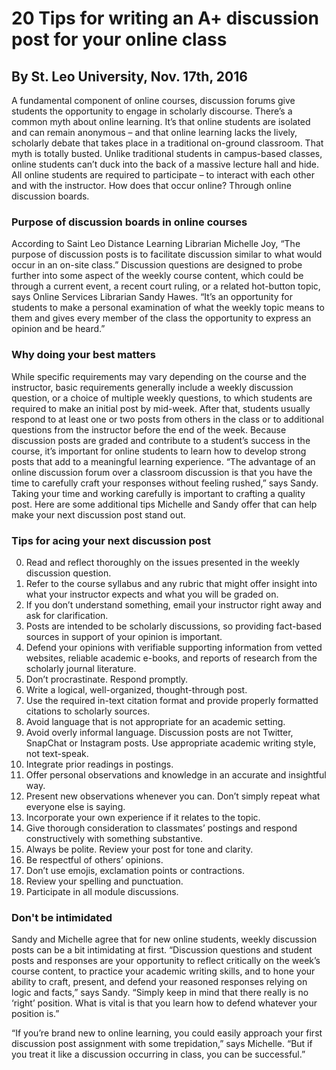
# 20 Tips for writing an A+ discussion post for your online class

## By St. Leo University, Nov. 17th, 2016

A fundamental component of online courses, discussion forums give students the opportunity to engage in scholarly discourse.
There’s a common myth about online learning. It’s that online students are isolated and can remain anonymous – and that online 
learning lacks the lively, scholarly debate that takes place in a traditional on-ground classroom. That myth is totally busted.
Unlike traditional students in campus-based classes, online students can’t duck into the back of a massive lecture hall and hide.
All online students are required to participate – to interact with each other and with the instructor.
How does that occur online? Through online discussion boards.


### Purpose of discussion boards in online courses
According to Saint Leo Distance Learning Librarian Michelle Joy, “The purpose of discussion posts is to facilitate 
discussion similar to what would occur in an on-site class.” Discussion questions are designed to probe further 
into some aspect of the weekly course content, which could be through a current event, a recent court ruling, 
or a related hot-button topic, says Online Services Librarian Sandy Hawes. 
“It’s an opportunity for students to make a personal examination of what the weekly topic means to them and gives 
every member of the class the opportunity to express an opinion and be heard.”


### Why doing your best matters
While specific requirements may vary depending on the course and the instructor, basic requirements generally include 
a weekly discussion question, or a choice of multiple weekly questions, to which students are required to make an initial 
post by mid-week. After that, students usually respond to at least one or two posts from others in the class or to 
additional questions from the instructor before the end of the week. Because discussion posts are graded and contribute 
to a student’s success in the course, it’s important for online students to learn how to develop strong posts that 
add to a meaningful learning experience. “The advantage of an online discussion forum over a classroom discussion is 
that you have the time to carefully craft your responses without feeling rushed,” says Sandy. Taking your time and 
working carefully is important to crafting a quality post. Here are some additional tips Michelle and Sandy offer 
that can help make your next discussion post stand out.


### Tips for acing your next discussion post
0. Read and reflect thoroughly on the issues presented in the weekly discussion question.
0. Refer to the course syllabus and any rubric that might offer insight into what your instructor expects and what you will be graded on.
0. If you don’t understand something, email your instructor right away and ask for clarification.
0. Posts are intended to be scholarly discussions, so providing fact-based sources in support of your opinion is important.
0. Defend your opinions with verifiable supporting information from vetted websites, reliable academic e-books, and reports of research from the scholarly journal literature.
0. Don’t procrastinate. Respond promptly.
0. Write a logical, well-organized, thought-through post.
0. Use the required in-text citation format and provide properly formatted citations to scholarly sources.
0. Avoid language that is not appropriate for an academic setting.
0. Avoid overly informal language. Discussion posts are not Twitter, SnapChat or Instagram posts. Use appropriate academic writing style, not text-speak.
0. Integrate prior readings in postings.
0. Offer personal observations and knowledge in an accurate and insightful way.
0. Present new observations whenever you can. Don’t simply repeat what everyone else is saying.
0. Incorporate your own experience if it relates to the topic.
0. Give thorough consideration to classmates’ postings and respond constructively with something substantive.
0. Always be polite. Review your post for tone and clarity.
0. Be respectful of others’ opinions.
0. Don’t use emojis, exclamation points or contractions.
0. Review your spelling and punctuation.
0. Participate in all module discussions.


### Don't be intimidated
Sandy and Michelle agree that for new online students, weekly discussion posts can be a bit intimidating at first.
“Discussion questions and student posts and responses are your opportunity to reflect critically on the week’s course content, 
to practice your academic writing skills, and to hone your ability to craft, present, and defend your reasoned responses 
relying on logic and facts,” says Sandy. “Simply keep in mind that there really is no ‘right’ position. What is vital is 
that you learn how to defend whatever your position is.”

“If you’re brand new to online learning, you could easily approach your first discussion post assignment with some trepidation,” 
says Michelle.  “But if you treat it like a discussion occurring in class, you can be successful.”
